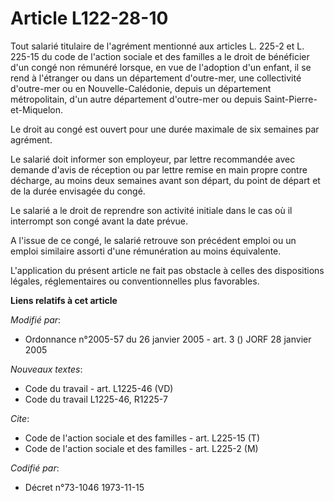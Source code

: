 # Article L122-28-10

Tout salarié titulaire de l'agrément mentionné aux articles L. 225-2 et L. 225-15 du code de l'action sociale et des familles
a le droit de bénéficier d'un congé non rémunéré lorsque, en vue de l'adoption d'un enfant, il se rend à l'étranger ou dans
un département d'outre-mer, une collectivité d'outre-mer ou en Nouvelle-Calédonie, depuis un département métropolitain, d'un
autre département d'outre-mer ou depuis Saint-Pierre-et-Miquelon.

Le droit au congé est ouvert pour une durée maximale de six semaines par agrément.

Le salarié doit informer son employeur, par lettre recommandée avec demande d'avis de réception ou par lettre remise en main
propre contre décharge, au moins deux semaines avant son départ, du point de départ et de la durée envisagée du congé.

Le salarié a le droit de reprendre son activité initiale dans le cas où il interrompt son congé avant la date prévue.

A l'issue de ce congé, le salarié retrouve son précédent emploi ou un emploi similaire assorti d'une rémunération au moins
équivalente.

L'application du présent article ne fait pas obstacle à celles des dispositions légales, réglementaires ou conventionnelles
plus favorables.

**Liens relatifs à cet article**

_Modifié par_:

  - Ordonnance n°2005-57 du 26 janvier 2005 - art. 3 () JORF 28 janvier 2005

_Nouveaux textes_:

  - Code du travail - art. L1225-46 (VD)
  - Code du travail L1225-46, R1225-7

_Cite_:

  - Code de l'action sociale et des familles - art. L225-15 (T)
  - Code de l'action sociale et des familles - art. L225-2 (M)

_Codifié par_:

  - Décret n°73-1046 1973-11-15

